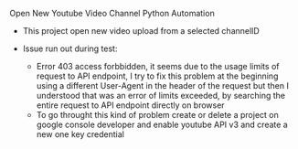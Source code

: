 Open New Youtube Video Channel Python Automation

- This project open new video upload from a selected channelID

- Issue run out during test:
	- Error 403 access forbbidden, it seems due to the usage limits of request to API endpoint, I try to fix this problem at the beginning using a different User-Agent in the header of the request but then I understood that was an error of limits exceeded, by searching the entire request to API endpoint directly on browser 
	- To go throught this kind of problem create or delete a project on google console developer and enable youtube API v3 and create a new one key credential